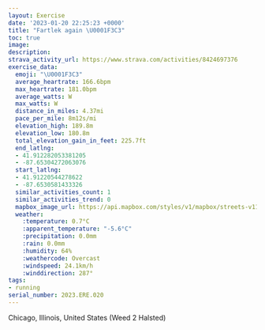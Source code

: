 ```yaml
---
layout: Exercise
date: '2023-01-20 22:25:23 +0000'
title: "Fartlek again \U0001F3C3"
toc: true
image:
description:
strava_activity_url: https://www.strava.com/activities/8424697376
exercise_data:
  emoji: "\U0001F3C3"
  average_heartrate: 166.6bpm
  max_heartrate: 181.0bpm
  average_watts: W
  max_watts: W
  distance_in_miles: 4.37mi
  pace_per_mile: 8m12s/mi
  elevation_high: 189.8m
  elevation_low: 180.8m
  total_elevation_gain_in_feet: 225.7ft
  end_latlng:
  - 41.912282053381205
  - -87.65304272063076
  start_latlng:
  - 41.91220544278622
  - -87.6530581433326
  similar_activities_count: 1
  similar_activities_trend: 0
  mapbox_image_url: https://api.mapbox.com/styles/v1/mapbox/streets-v11/static/path-5+787af2-1.0(mux~Fdv~uOlBIr%40B%60AELEn%40_%40pBaBxAgAPED%40LPDBHEfEcDvA%7BAf%40c%40xDyCjAs%40RUFMHg%40GgADgCEwAAkGCaB%40oDIsFAg%40AKCEQGqA%3FqKPoC%3FkDJmAA%7D%40B_ADGDCTBZ%40lEF%5CJLTNLDH%40%5EEl%40%3FVKHKL%5BFg%40CYCsBCSOYOMSG_%40Es%40D%5BLGHKXEVAdAB%60ADp%40DJLNRNPBhACTIHILWDSD_BA%5DCm%40EOQ%5DSMa%40G%5D%3Fi%40DUNOd%40CZBdCBXFZLPHDXFnACTKHKN%5BD%5DEkCCYKWOQQKYCu%40%3FSDYPK%60%40CXAtABhADZFJRPNDT%40hAIPGNSJe%40By%40GiBESO%5BOMOGcABWBQFOTG%60%40EzAB~ALVJJTJNBfACTGZ%5DFSB%5DIcDKUSUIE%5BEgADUJIJG%5CCZAbBBr%40DZDJRPPHb%40Cx%40APGJMFOFa%40%40oACeAEYMYUSQCq%40Ca%40DODUTIx%40AzAB%60ABPLTLJJDR%40jAEREPQFO%40Q%3Fs%40%40S%40o%40Co%40CQIUU%5BIC_%40I%5B%40i%40DMDIFOl%40%3FhBCfABXFNFHRLP%40tAETKJILYDe%40CgA%40g%40Cg%40Kc%40MOUK%5BCg%40%3Fk%40LMJEJEPCZAtBBx%40BJNZPJNBZCh%40AXCPINYFg%40%3FwBCq%40EUWWSKiACSDOFU%5EGVC%60%40%3F~BFh%40FJTRPFf%40C%5C%40RAXKJOJc%40%40a%40%3FcCCSGSUYe%40Om%40CY%40WCSBMEGEGAWDa%40%3FQCY%40IBEVB%60%40%3F~CD%60B%40vAGfABp%40%3FtCFpCCd%40Bj%40MTK%40C%40IVCX%40~%40Mn%40Eh%40%40f%40GRKPMv%40q%40dAURc%40bAAJJP%40P%3FDOP%3Fv%40),pin-s-s+e5b22e(-87.65299,41.91079),pin-s-f+89ae00(-87.65132999999993,41.91186000000001)/auto/800x800?access_token=pk.eyJ1Ijoiam9zaGJlY2ttYW4iLCJhIjoiY205eWR2aDd1MWZ6djJrbXc4a3M0bWZleiJ9.XiG9OWkNcZk2QzjJbxLB4A
  weather:
    :temperature: 0.7°C
    :apparent_temperature: "-5.6°C"
    :precipitation: 0.0mm
    :rain: 0.0mm
    :humidity: 64%
    :weathercode: Overcast
    :windspeed: 24.1km/h
    :winddirection: 287°
tags:
- running
serial_number: 2023.ERE.020
---
```

Chicago, Illinois, United States (Weed 2 Halsted)
